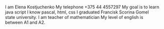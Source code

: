 I am Elena Kostjuchenko
My telephone +375 44 4557297
My goal is to learn java script
I know pascal, html, css
I graduated Francisk Scorina Gomel state university. I am teacher of mathematician
My level of english is between A1 and A2.